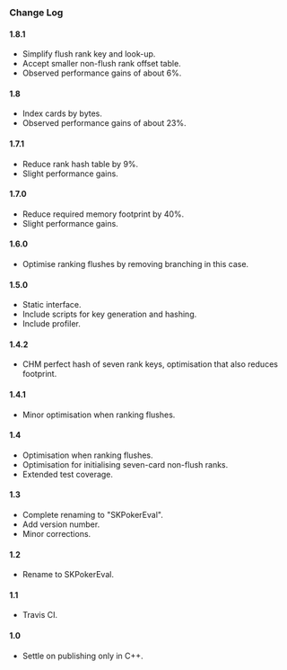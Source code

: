 ### Change Log

#### 1.8.1

* Simplify flush rank key and look-up.
* Accept smaller non-flush rank offset table.
* Observed performance gains of about 6%.

#### 1.8

* Index cards by bytes.
* Observed performance gains of about 23%.

#### 1.7.1

* Reduce rank hash table by 9%.
* Slight performance gains.

#### 1.7.0

* Reduce required memory footprint by 40%.
* Slight performance gains.

#### 1.6.0

* Optimise ranking flushes by removing branching in this case.

#### 1.5.0

* Static interface.
* Include scripts for key generation and hashing.
* Include profiler.

#### 1.4.2

* CHM perfect hash of seven rank keys, optimisation that also reduces footprint.

#### 1.4.1

* Minor optimisation when ranking flushes.

#### 1.4

* Optimisation when ranking flushes.
* Optimisation for initialising seven-card non-flush ranks.
* Extended test coverage.

#### 1.3

* Complete renaming to "SKPokerEval".
* Add version number.
* Minor corrections.

#### 1.2

* Rename to SKPokerEval.

#### 1.1

* Travis CI.

#### 1.0

* Settle on publishing only in C++.
